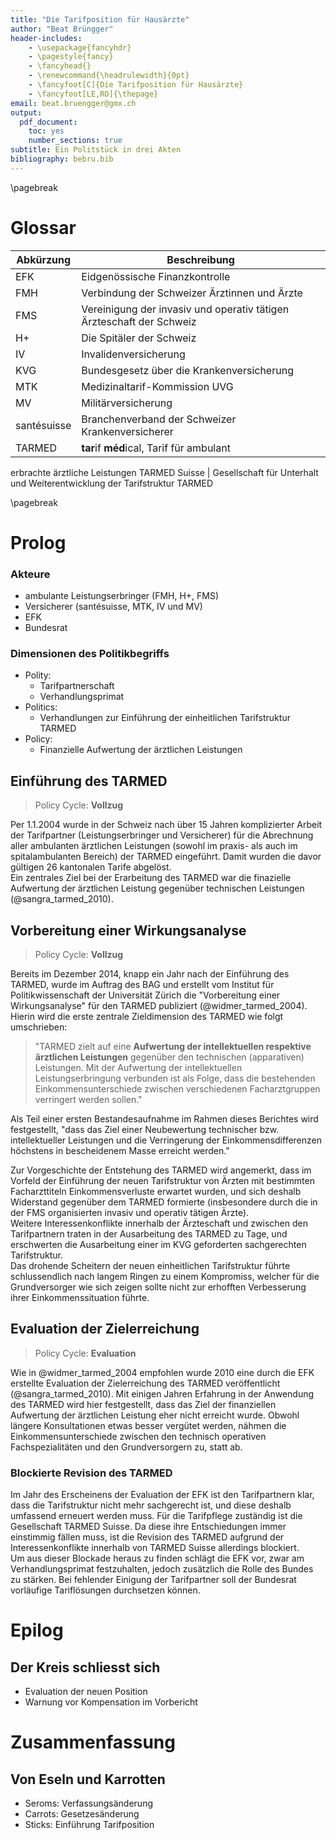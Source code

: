 ```yaml
---
title: "Die Tarifposition für Hausärzte"
author: "Beat Brüngger"
header-includes:
    - \usepackage{fancyhdr}
    - \pagestyle{fancy}
    - \fancyhead{}
    - \renewcommand{\headrulewidth}{0pt}
    - \fancyfoot[C]{Die Tarifposition für Hausärzte}
    - \fancyfoot[LE,RO]{\thepage}
email: beat.bruengger@gmx.ch
output:
  pdf_document:
    toc: yes
    number_sections: true
subtitle: Ein Politstück in drei Akten
bibliography: bebru.bib
---
```


\pagebreak

# Glossar

Abkürzung     | Beschreibung
------------- | ------------------------------------------------
EFK           | Eidgenössische Finanzkontrolle
FMH           | Verbindung der Schweizer Ärztinnen und Ärzte
FMS           | Vereinigung der invasiv und operativ tätigen Ärzteschaft der Schweiz
H+            | Die Spitäler der Schweiz
IV            | Invalidenversicherung
KVG           | Bundesgesetz über die Krankenversicherung
MTK           | Medizinaltarif-Kommission UVG
MV            | Militärversicherung
santésuisse   | Branchenverband der Schweizer Krankenversicherer
TARMED        | **tar**if **méd**ical, Tarif für ambulant
erbrachte ärztliche Leistungen
TARMED Suisse | Gesellschaft für Unterhalt und Weiterentwicklung der Tarifstruktur TARMED

\pagebreak

# Prolog

### Akteure

* ambulante Leistungserbringer (FMH, H+, FMS)
* Versicherer (santésuisse, MTK, IV und MV)
* EFK
* Bundesrat

### Dimensionen des Politikbegriffs

* Polity:
  * Tarifpartnerschaft
  * Verhandlungsprimat
* Politics:
  * Verhandlungen zur Einführung der einheitlichen Tarifstruktur TARMED
* Policy:
  * Finanzielle Aufwertung der ärztlichen Leistungen

## Einführung des TARMED

> Policy Cycle: **Vollzug**

Per 1.1.2004 wurde in der Schweiz nach über 15 Jahren komplizierter Arbeit der Tarifpartner (Leistungserbringer und Versicherer) für die Abrechnung aller ambulanten ärztlichen Leistungen (sowohl im praxis- als auch im spitalambulanten Bereich) der TARMED eingeführt. Damit wurden die davor gültigen 26 kantonalen Tarife abgelöst.  
Ein zentrales Ziel bei der Erarbeitung des TARMED war die finazielle Aufwertung der ärztlichen Leistung gegenüber technischen Leistungen (@sangra_tarmed_2010).

## Vorbereitung einer Wirkungsanalyse

> Policy Cycle: **Vollzug**

Bereits im Dezember 2014, knapp ein Jahr nach der Einführung des TARMED, wurde im Auftrag des BAG und erstellt vom Institut für Politikwissenschaft der Universität Zürich die "Vorbereitung einer Wirkungsanalyse" für den TARMED publiziert (@widmer_tarmed_2004). Hierin wird die erste zentrale Zieldimension des TARMED wie folgt umschrieben:
> "TARMED zielt auf eine **Aufwertung der intellektuellen respektive ärztlichen Leistungen** gegenüber den technischen (apparativen) Leistungen. Mit der Aufwertung der intellektuellen Leistungserbringung verbunden ist als Folge, dass die bestehenden Einkommensunterschiede zwischen verschiedenen Facharztgruppen verringert werden sollen."

Als Teil einer ersten Bestandesaufnahme im Rahmen dieses Berichtes wird festgestellt, "dass das Ziel einer Neubewertung technischer bzw. intellektueller Leistungen und die Verringerung der Einkommensdifferenzen höchstens in bescheidenem Masse erreicht werden."

Zur Vorgeschichte der Entstehung des TARMED wird angemerkt, dass im Vorfeld der Einführung der neuen Tarifstruktur von Ärzten mit bestimmten Facharzttiteln Einkommensverluste erwartet wurden, und sich deshalb Widerstand gegenüber dem TARMED formierte (insbesondere durch die in der FMS organisierten invasiv und operativ tätigen Ärzte).  
Weitere Interessenkonflikte innerhalb der Ärzteschaft und zwischen den Tarifpartnern traten in der Ausarbeitung des TARMED zu Tage, und erschwerten die Ausarbeitung einer im KVG geforderten sachgerechten Tarifstruktur.  
Das drohende Scheitern der neuen einheitlichen Tarifstruktur führte schlussendlich nach langem Ringen zu einem Kompromiss, welcher für die Grundversorger wie sich zeigen sollte nicht zur erhofften Verbesserung ihrer Einkommenssituation führte.  

## Evaluation der Zielerreichung

> Policy Cycle: **Evaluation**

Wie in @widmer_tarmed_2004 empfohlen wurde 2010 eine durch die EFK erstellte Evaluation der Zielerreichung des TARMED veröffentlicht (@sangra_tarmed_2010). Mit einigen Jahren Erfahrung in der Anwendung des TARMED wird hier festgestellt, dass das Ziel der finanziellen Aufwertung der ärztlichen Leistung eher nicht erreicht wurde. Obwohl längere Konsultationen etwas besser vergütet werden, nähmen die Einkommensunterschiede zwischen den technisch operativen Fachspezialitäten und den Grundversorgern zu, statt ab.  

### Blockierte Revision des TARMED

Im Jahr des Erscheinens der Evaluation der EFK ist den Tarifpartnern klar, dass die Tarifstruktur nicht mehr sachgerecht ist, und diese deshalb umfassend erneuert werden muss. Für die Tarifpflege zuständig ist die Gesellschaft TARMED Suisse. Da diese ihre Entschiedungen immer einstimmig fällen muss, ist die Revision des TARMED aufgrund der Interessenkonflikte innerhalb von TARMED Suisse allerdings blockiert.  
Um aus dieser Blockade heraus zu finden schlägt die EFK vor, zwar am Verhandlungsprimat festzuhalten, jedoch zusätzlich die Rolle des Bundes zu stärken. Bei fehlender Einigung der Tarifpartner soll der Bundesrat vorläufige Tariflösungen durchsetzen können.

# Epilog

## Der Kreis schliesst sich

* Evaluation der neuen Position
* Warnung vor Kompensation im Vorbericht

# Zusammenfassung

## Von Eseln und Karrotten

* Seroms: Verfassungsänderung
* Carrots: Gesetzesänderung
* Sticks: Einführung Tarifposition

